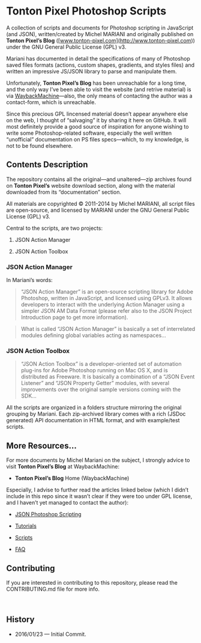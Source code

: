 # Tonton Pixel Photoshop Scripts

A collection of scripts and documents for Photoshop scripting in JavaScript (and
JSON), written/created by Michel MARIANI and originally published on **Tonton
Pixel’s Blog** ([www.tonton-pixel.com](<http://www.tonton-pixel.com>)) under the
GNU General Public License (GPL) v3.

Mariani has documented in detail the specifications of many of Photoshop saved
files formats (actions, custom shapes, gradients, and styles files) and written
an impressive JS/JSON library to parse and manipulate them.

Unfortunately, **Tonton Pixel’s Blog** has been unreachable for a long time, and
the only way I’ve been able to visit the website (and retrive material) is via
[WaybackMachine](<https://web.archive.org/web/20150906140236/http://www.tonton-pixel.com/blog/>)—also,
the only means of contacting the author was a contact-form, which is
unreachable.

Since this precious GPL lincensed material doesn’t appear anywhere else on the
web, I thought of “salvaging” it by sharing it here on GitHub. It will most
definitely provide a good source of inspiration for anyone wishing to write some
Photoshop-related software, especially the well written “unofficial”
documentation on PS files specs—which, to my knowledge, is not to be found
elsewhere.

## Contents Description

The repository contains all the original—and unaltered—zip archives found on
**Tonton Pixel’s** website download section, along with the material downloaded
from its “documentation” section.

All materials are copyrighted © 2011-2014 by Michel MARIANI, all script files
are open-source, and licensed by MARIANI under the GNU General Public License
(GPL) v3.

Central to the scripts, are two projects:

1.  JSON Action Manager

2.  JSON Action Toolbox

### JSON Action Manager

In Mariani’s words:

>   “JSON Action Manager” is an open-source scripting library for Adobe
>   Photoshop, written in JavaScript, and licensed using GPLv3. It allows
>   developers to interact with the underlying Action Manager using a simpler
>   JSON AM Data Format (please refer also to the JSON Project Introduction page
>   to get more information).

>   What is called “JSON Action Manager” is basically a set of interrelated
>   modules defining global variables acting as namespaces…

### JSON Action Toolbox

>   “JSON Action Toolbox” is a developer-oriented set of automation plug-ins for
>   Adobe Photoshop running on Mac OS X, and is distributed as Freeware. It is
>   basically a combination of a “JSON Event Listener” and “JSON Property
>   Getter” modules, with several improvements over the original sample versions
>   coming with the SDK…

All the scripts are organized in a folders structure mirroring the original
grouping by Mariani. Each zip-archived library comes with a rich (JSDoc
generated) API documentation in HTML format, and with example/test scripts.

## More Resources…

For more documents by Michel Mariani on the subject, I strongly advice to visit
**Tonton Pixel’s Blog** at WaybackMachine:

-   **Tonton Pixel’s Blog** Home (WaybackMachine)

Especially, I advise to further read the articles linked below (which I didn’t
include in this repo since it wasn’t clear if they were too under GPL license,
and I haven’t yet managed to contact the author):

-   [JSON Photoshop
    Scripting](<https://web.archive.org/web/20150905055751/http://www.tonton-pixel.com/blog/json-photoshop-scripting/>)

-   [Tutorials](<https://web.archive.org/web/20150905185414/http://www.tonton-pixel.com/blog/tutorials/>)

-   [Scripts](<https://web.archive.org/web/20150905112603/http://www.tonton-pixel.com/blog/scripts/>)

-   [FAQ](<https://web.archive.org/web/20150906114329/http://www.tonton-pixel.com/blog/faq/>)

## Contributing

If you are interested in contributing to this repository, please read the
CONTRIBUTING.md file for more info.

 

## History

-   2016/01/23 — Initial Commit.
